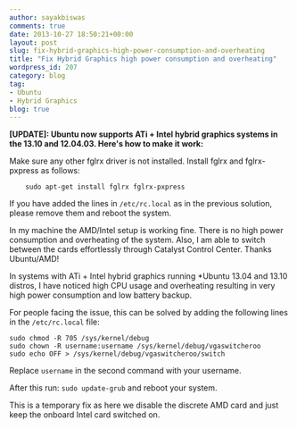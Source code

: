 ```yaml
---
author: sayakbiswas
comments: true
date: 2013-10-27 18:50:21+00:00
layout: post
slug: fix-hybrid-graphics-high-power-consumption-and-overheating
title: "Fix Hybrid Graphics high power consumption and overheating"
wordpress_id: 207
category: blog
tag:
- Ubuntu
- Hybrid Graphics
blog: true
---
```


**<span class="emphasize">[UPDATE]: Ubuntu now supports ATi + Intel hybrid graphics systems in the 13.10 and 12.04.03.</span> Here's how to make it work:**

Make sure any other fglrx driver is not installed. Install fglrx and fglrx-pxpress as follows:

		sudo apt-get install fglrx fglrx-pxpress

If you have added the lines in `/etc/rc.local` as in the previous solution, please remove them and reboot the system.

In my machine the AMD/Intel setup is working fine. There is no high power consumption and overheating of the system. Also, I am able to switch between the cards effortlessly through Catalyst Control Center. Thanks Ubuntu/AMD!

In systems with ATi + Intel hybrid graphics running *Ubuntu 13.04 and 13.10 distros, I have noticed high CPU usage and overheating resulting in very high power consumption and low battery backup.

For people facing the issue, this can be solved by adding the following lines in the `/etc/rc.local` file:

```
sudo chmod -R 705 /sys/kernel/debug
sudo chown -R username:username /sys/kernel/debug/vgaswitcheroo
sudo echo OFF > /sys/kernel/debug/vgaswitcheroo/switch
```

Replace `username` in the second command with your username.

After this run: `sudo update-grub` and reboot your system.

This is a temporary fix as here we disable the discrete AMD card and just keep the onboard Intel card switched on.

